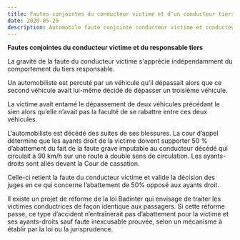```yaml
---
title: Fautes conjointes du conducteur victime et d'un conducteur tiers
date: 2020-05-25
description: Automobile faute conjointe conducteur victime et conducteur tiers
---
```

**Fautes conjointes du conducteur victime et du responsable tiers**

La gravité de la faute du conducteur victime s'apprécie indépendamment du comportement du tiers responsable.



Un automobiliste est percuté par un véhicule qu’il dépassait alors que ce second véhicule avait lui-même décidé de dépasser un troisième véhicule.

La victime avait entamé le dépassement de deux véhicules précédant le sien alors qu’elle n’avait pas la faculté de se rabattre entre ces deux véhicules.

L’automobiliste est décédé des suites de ses blessures. La cour d’appel détermine que les ayants droit de la victime doivent supporter 50 % d’abattement du fait de la faute grave imputable au conducteur décédé qui circulait à 90 km/h sur une route à double sens de circulation. Les ayants-droits sont allés devant la Cour de cassation.

Celle-ci retient la faute du conducteur victime et valide la décision des juges en ce qui concerne l’abattement de 50% opposé aux ayants droit.



Il existe un projet de réforme de la loi Badinter qui envisage de traiter les victimes conductrices de façon identique aux passagers. Si cette réforme passe, ce type d’accident n’entraînerait pas d’abattement pour la victime et ses ayants-droits sauf faute inexcusable prouvée, selon un mécanisme à établir par la loi ou la jurisprudence.